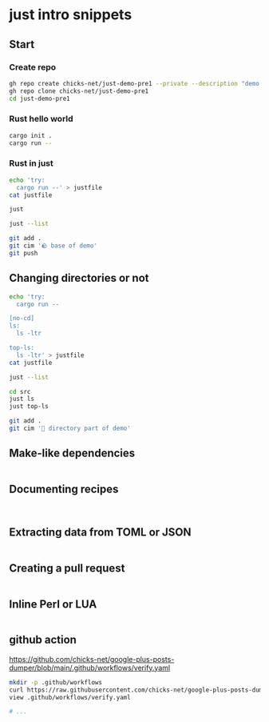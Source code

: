 # just intro snippets

## Start

### Create repo

```bash
gh repo create chicks-net/just-demo-pre1 --private --description "demo of just" --readme
gh repo clone chicks-net/just-demo-pre1
cd just-demo-pre1
```

### Rust hello world

```bash
cargo init .
cargo run --
```

### Rust in just

```bash
echo 'try:
  cargo run --' > justfile
cat justfile

just

just --list

git add .
git cim '🪨 base of demo'
git push
```

## Changing directories or not

```bash
echo 'try:
  cargo run --

[no-cd]
ls:
  ls -ltr

top-ls:
  ls -ltr' > justfile
cat justfile

just --list

cd src
just ls
just top-ls

git add .
git cim '📃 directory part of demo'
```

## Make-like dependencies

```bash
```

## Documenting recipes

```bash
```

```bash
```

## Extracting data from TOML or JSON

```bash
```

## Creating a pull request

```bash
```

## Inline Perl or LUA

```bash
```

## github action

https://github.com/chicks-net/google-plus-posts-dumper/blob/main/.github/workflows/verify.yaml

```bash
mkdir -p .github/workflows
curl https://raw.githubusercontent.com/chicks-net/google-plus-posts-dumper/refs/heads/main/.github/workflows/verify.yaml -o .github/workflows/verify.yaml
view .github/workflows/verify.yaml

# ...
```

